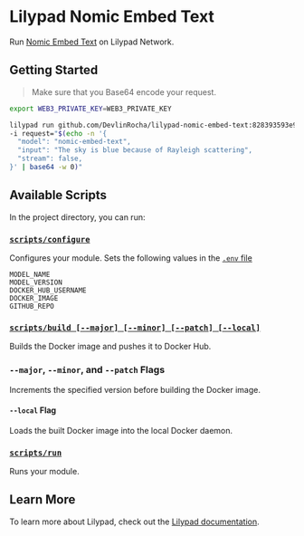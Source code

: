 # Lilypad Nomic Embed Text

Run [Nomic Embed Text](https://ollama.com/library/nomic-embed-text) on Lilypad Network.

## Getting Started

> Make sure that you Base64 encode your request.

```sh
export WEB3_PRIVATE_KEY=WEB3_PRIVATE_KEY

lilypad run github.com/DevlinRocha/lilypad-nomic-embed-text:828393593e988fb4c379d4585303c417ec395024 \
-i request="$(echo -n '{
  "model": "nomic-embed-text",
  "input": "The sky is blue because of Rayleigh scattering",
  "stream": false,
}' | base64 -w 0)"
```

## Available Scripts

In the project directory, you can run:

### [`scripts/configure`](scripts/configure)

Configures your module.
Sets the following values in the [`.env` file](.env)

```
MODEL_NAME
MODEL_VERSION
DOCKER_HUB_USERNAME
DOCKER_IMAGE
GITHUB_REPO
```

### [`scripts/build [--major] [--minor] [--patch] [--local]`](scripts/build)

Builds the Docker image and pushes it to Docker Hub.

### `--major`, `--minor`, and `--patch` Flags

Increments the specified version before building the Docker image.

#### `--local` Flag

Loads the built Docker image into the local Docker daemon.

### [`scripts/run`](scripts/run)

Runs your module.

## Learn More

To learn more about Lilypad, check out the [Lilypad documentation](https://docs.lilypad.tech/lilypad).
